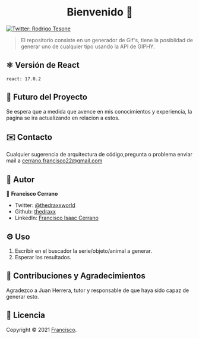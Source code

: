 <h1 align="center">Bienvenido 👋</h1>
<p>
  <a href="https://twitter.com/ThedraxxWorld" target="_blank">
    <img alt="Twitter: Rodrigo Tesone" src="https://img.shields.io/twitter/follow/ThedraxxWorld.svg?style=social" />
  </a>
</p>

> El repositorio consiste en un generador de Gif's, tiene la posiblidad de generar uno de cualquier tipo usando la API de GIPHY.</br>

## ⚛️ Versión de React

```
react: 17.0.2
```

## 🔮 Futuro del Proyecto

Se espera que a medida que avence en mis conocimientos y experiencia, la pagina se ira actualizando en relacion a estos.

## ✉️ Contacto

Cualquier sugerencia de arquitectura de código,pregunta o problema enviar mail a cerrano.francisco22@gmail.com 

## 🤔 Autor

👤 **Francisco Cerrano**

* Twitter: [@thedraxxworld](https://twitter.com/ThedraxxWorld)
* Github: [thedraxx](https://github.com/thedraxx)
* LinkedIn: [Francisco Isaac Cerrano](https://www.linkedin.com/in/cerranofrancisco/)

## ⚙️ Uso

1. Escribir en el buscador la serie/objeto/animal a generar.
2. Esperar los resultados.

## 🤝 Contribuciones y Agradecimientos

Agradezco a Juan Herrera, tutor y responsable de que haya sido capaz de generar esto. 

## 📝 Licencia

Copyright © 2021 [Francisco](https://github.com/thedraxx).<br />
